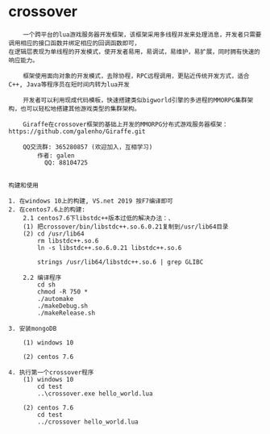 # crossover

        一个跨平台的lua游戏服务器开发框架，该框架采用多线程并发来处理消息，开发者只需要调用相应的接口函数并绑定相应的回调函数即可，
	在逻辑层表现为单线程的开发模式，使开发者易用，易调试，易维护，易扩展，同时拥有快速的响应能力。
    
	    框架使用面向对象的开发模式，去除协程，RPC远程调用，更贴近传统开发方式，适合C++, Java等程序员在短时间内转为lua开发
    
	    开发者可以利用现成代码模板，快速搭建类似bigworld引擎的多进程的MMORPG集群架构，也可以轻松地搭建其他游戏类型的集群架构。

	    Giraffe在crossover框架的基础上开发的MMORPG分布式游戏服务器框架：https://github.com/galenho/Giraffe.git
		
	    QQ交流群: 365280857 (欢迎加入，互相学习)
	        作者: galen
	          QQ: 88104725
	
	
	构建和使用
	
	1. 在windows 10上的构建, VS.net 2019 按F7编译即可
	2. 在centos7.6上的构建:
	  	2.1 centos7.6下libstdc++版本过低的解决办法：、
		(1) 把crossover/bin/libstdc++.so.6.0.21复制到/usr/lib64目录
		(2) cd /usr/lib64
			rm libstdc++.so.6
			ln -s libstdc++.so.6.0.21 libstdc++.so.6

			strings /usr/lib64/libstdc++.so.6 | grep GLIBC
			
		2.2 编译程序
			cd sh
			chmod -R 750 *
			./automake
			./makeDebug.sh
			./makeRelease.sh
			
	3. 安装mongoDB
	  
	  	(1) windows 10
		
		(2) centos 7.6
		
	4. 执行第一个crossover程序
		(1) windows 10
			cd test
			..\crossover.exe hello_world.lua
			
		(2)	centos 7.6
			cd test
			../crossover hello_world.lua
